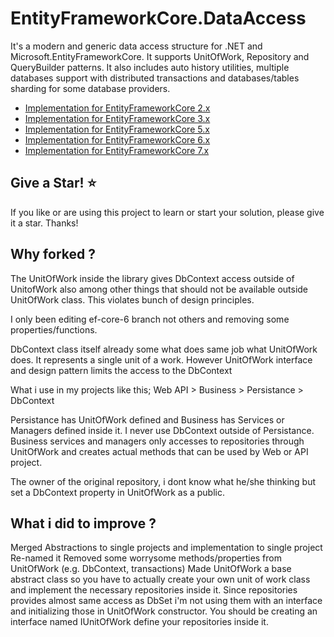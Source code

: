 # EntityFrameworkCore.DataAccess

It's a modern and generic data access structure for .NET and Microsoft.EntityFrameworkCore. It supports UnitOfWork, Repository and QueryBuilder patterns. It also includes auto history utilities, multiple databases support with distributed transactions and databases/tables sharding for some database providers.

- [Implementation for EntityFrameworkCore 2.x](https://github.com/ffernandolima/ef-core-data-access/tree/ef-core-2)
- [Implementation for EntityFrameworkCore 3.x](https://github.com/ffernandolima/ef-core-data-access/tree/ef-core-3)
- [Implementation for EntityFrameworkCore 5.x](https://github.com/ffernandolima/ef-core-data-access/tree/ef-core-5)
- [Implementation for EntityFrameworkCore 6.x](https://github.com/ffernandolima/ef-core-data-access/tree/ef-core-6)
- [Implementation for EntityFrameworkCore 7.x](https://github.com/ffernandolima/ef-core-data-access/tree/ef-core-7)

## Give a Star! :star:

If you like or are using this project to learn or start your solution, please give it a star. Thanks!

## Why forked ?
The UnitOfWork inside the library gives DbContext access outside of UnitofWork also among other things that should not be available outside UnitOfWork class. This violates bunch of design principles.

I only been editing ef-core-6 branch not others and removing some properties/functions.

DbContext class itself already some what does same job what UnitOfWork does. It represents a single unit of a work. However UnitOfWork interface and design pattern limits the access to the DbContext

What i use in my projects like this;
Web API > Business > Persistance > DbContext

Persistance has UnitOfWork defined and Business has Services or Managers defined inside it. I never use DbContext outside of Persistance. Business services and managers only accesses to repositories through UnitOfWork and creates actual methods that can be used by Web or API project. 

The owner of the original repository, i dont know what he/she thinking but set a DbContext property in UnitOfWork as a public.

## What i did to improve ?
Merged Abstractions to single projects and implementation to single project
Re-named it
Removed some worrysome methods/properties from UnitOfWork (e.g. DbContext, transactions)
Made UnitOfWork a base abstract class so you have to actually create your own unit of work class and implement the necessary repositories inside it.
Since repositories provides almost same access as DbSet i'm not using them with an interface and initializing those in UnitOfWork constructor.
You should be creating an interface named IUnitOfWork define your repositories inside it. 
